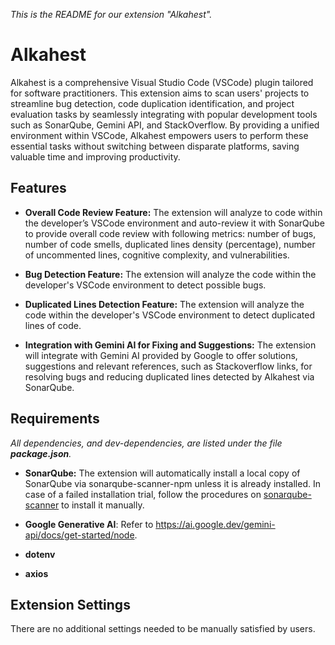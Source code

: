 *This is the README for our extension "Alkahest".*


# Alkahest

Alkahest is a comprehensive Visual Studio Code (VSCode) plugin tailored for software practitioners. 
This extension aims to scan users' projects to streamline bug detection, code duplication identification, and project evaluation tasks by seamlessly integrating with popular development tools such as SonarQube, Gemini API, and StackOverflow. 
By providing a unified environment within VSCode, Alkahest empowers users to perform these essential tasks without switching between disparate platforms, saving valuable time and improving productivity.


## Features

- **Overall Code Review Feature:** The extension will analyze to code within the developer’s VSCode
environment and auto-review it with SonarQube to provide overall code review with following metrics: number of bugs, number of code smells, duplicated lines density (percentage), number of uncommented lines, cognitive complexity, and vulnerabilities.

- **Bug Detection Feature:** The extension will analyze the code within the developer's VSCode environment to detect possible bugs.

- **Duplicated Lines Detection Feature:** The extension will analyze the code within the developer's VSCode environment to detect duplicated lines of code.

- **Integration with Gemini AI for Fixing and Suggestions:** The extension will integrate with Gemini AI provided by Google to offer solutions, suggestions and relevant references, such as Stackoverflow links, for resolving bugs and reducing duplicated lines detected by Alkahest via SonarQube.


## Requirements

*All dependencies, and dev-dependencies, are listed under the file **package.json**.*

- **SonarQube:** The extension will automatically install a local copy of SonarQube via sonarqube-scanner-npm unless it is already installed. In case of a failed installation trial, follow the procedures on [sonarqube-scanner](https://www.npmjs.com/package/sonarqube-scanner) to install it manually.

- **Google Generative AI**: Refer to https://ai.google.dev/gemini-api/docs/get-started/node.

- **dotenv**

- **axios**


## Extension Settings

There are no additional settings needed to be manually satisfied by users.
